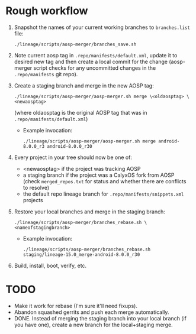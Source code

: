 # Rough workflow

1. Snapshot the names of your current working branches to `branches.list` file:

       ./lineage/scripts/aosp-merger/branches_save.sh

2. Note current aosp tag in `.repo/manifests/default.xml`, update it to desired new tag and then create a local commit for the change (aosp-merger script checks for any uncommitted changes in the `.repo/manifests` git repo).
3. Create a staging branch and merge in the new AOSP tag:

       ./lineage/scripts/aosp-merger/aosp-merger.sh merge \<oldaosptag> \<newaosptag>
   (where oldaosptag is the original AOSP tag that was in `.repo/manifests/default.xml`)
   * Example invocation:

         ./lineage/scripts/aosp-merger/aosp-merger.sh merge android-8.0.0_r3 android-8.0.0_r30

4. Every project in your tree should now be one of:
   * \<newaosptag> if the project was tracking AOSP
   * a staging branch if the project was a CalyxOS fork from AOSP (check `merged_repos.txt` for status and whether there are conflicts to resolve)
   * the default repo lineage branch for `.repo/manifests/snippets.xml` projects
5. Restore your local branches and merge in the staging branch:

       ./lineage/scripts/aosp-merger/branches_rebase.sh \<nameofstagingbranch>
   * Example invocation:

         ./lineage/scripts/aosp-merger/branches_rebase.sh staging/lineage-15.0_merge-android-8.0.0_r30
6. Build, install, boot, verify, etc.

# TODO

* Make it work for rebase (I'm sure it'll need fixups).
* Abandon squashed gerrits and push each merge automatically.
* DONE. Instead of merging the staging branch into your local branch (if you have one), create a new branch for the local+staging merge.
